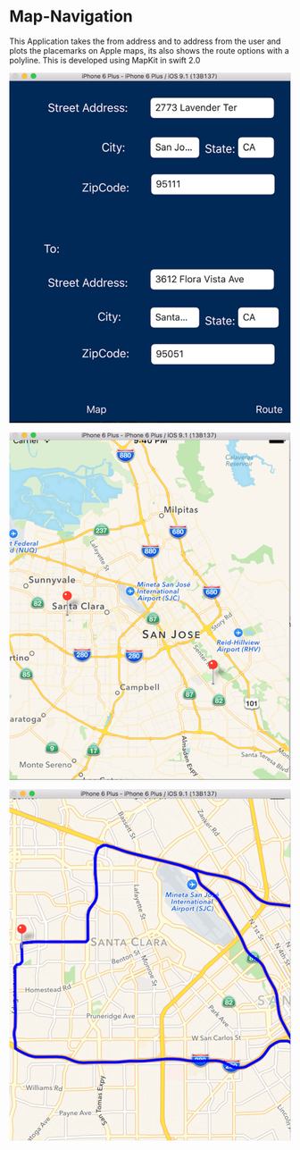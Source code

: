 # Map-Navigation
This Application takes the from address and to address from the user and plots the placemarks on Apple maps, its also shows the route options with a polyline. This is developed using MapKit in swift 2.0


![1.png](https://github.com/Sravyadara/Map-Navigation/blob/master/Screenshots/Screen%20Shot%202015-11-24%20at%209.00.28%20PM.png)

![2.png](https://github.com/Sravyadara/Map-Navigation/blob/master/Screenshots/Screen%20Shot%202015-11-24%20at%209.00.48%20PM.png)


![3.png](https://github.com/Sravyadara/Map-Navigation/blob/master/Screenshots/Screen%20Shot%202015-11-24%20at%209.00.00%20PM.png)



